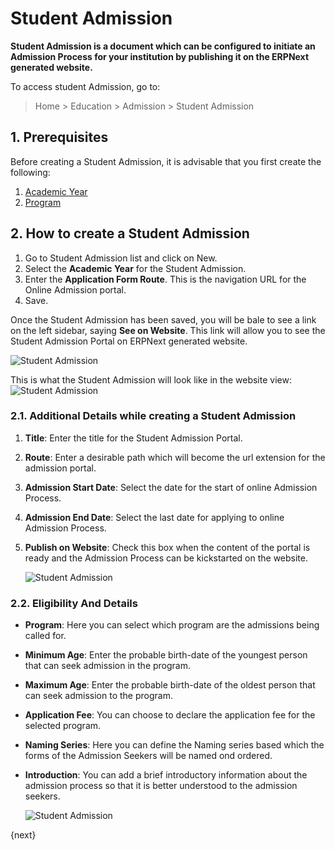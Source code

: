 <!-- add-breadcrumbs -->
# Student Admission

**Student Admission is a document which can be configured to initiate an Admission Process for your institution by publishing it on the ERPNext generated website.**

To access student Admission, go to:

> Home > Education > Admission > Student Admission

## 1. Prerequisites

Before creating a Student Admission, it is advisable that you first create the following:

1. [Academic Year](/docs/v12/user/manual/en/education/academic-year)
1. [Program](/docs/v12/user/manual/en/education/program)

## 2. How to create a Student Admission

1. Go to Student Admission list and click on New.
1. Select the **Academic Year** for the Student Admission.
1. Enter the **Application Form Route**. This is the navigation URL for the Online Admission portal.
1. Save.

Once the Student Admission has been saved, you will be bale to see a link on the left sidebar, saying **See on Website**. This link will allow you to see the Student Admission Portal on ERPNext generated website.

![Student Admission](/docs/v12/assets/img/education/education-student-admission-4.png)

This is what the Student Admission will look like in the website view:
![Student Admission](/docs/v12/assets/img/education/education-student-admission-5.png)

### 2.1. Additional Details while creating a Student Admission

1. **Title**: Enter the title for the Student Admission Portal.
1. **Route**: Enter a desirable path which will become the url extension for the admission portal.
1. **Admission Start Date**: Select the date for the start of online Admission Process.
1. **Admission End Date**: Select the last date for applying to online Admission Process.
1. **Publish on Website**: Check this box when the content of the portal is ready and the Admission Process can be kickstarted on the website.

    ![Student Admission](/docs/v12/assets/img/education/education-student-admission-2.png)

### 2.2. Eligibility And Details

* **Program**: Here you can select which program are the admissions being called for.
* **Minimum Age**: Enter the probable birth-date of the youngest person that can seek admission in the program.
* **Maximum Age**: Enter the probable birth-date of the oldest person that can seek admission to the program.
* **Application Fee**: You can choose to declare the application fee for the selected program.
* **Naming Series**: Here you can define the Naming series based which the forms of the Admission Seekers will be named ond ordered.
* **Introduction**: You can add a brief introductory information about the admission process so that it is better understood to the admission seekers.

    ![Student Admission](/docs/v12/assets/img/education/education-student-admission-3.png)

{next}